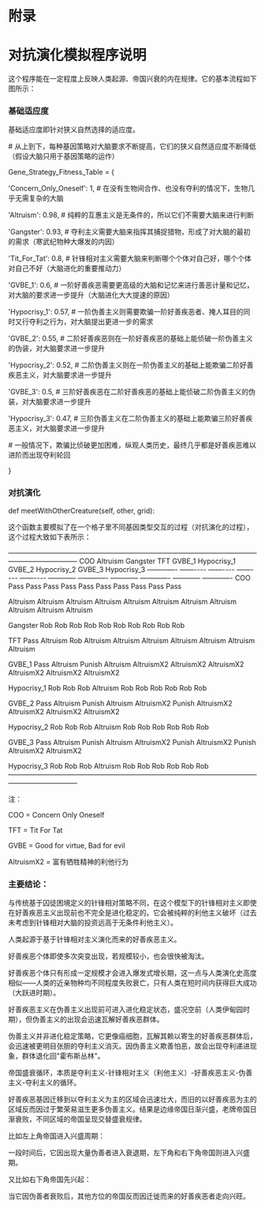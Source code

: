 

# 附录

# 对抗演化模拟程序说明

这个程序能在一定程度上反映人类起源、帝国兴衰的内在规律。它的基本流程如下图所示：<!--修改原因：删除"了"使表述更简洁；修正"它的的"重复为"它的"。-->

### 基础适应度

基础适应度即针对狭义自然选择的适应度。<!--修改原因："亦即"改为"即"更简洁。-->

\#
从上到下，每种基因策略对大脑要求不断提高，它们的狭义自然适应度不断降低（假设大脑只用于基因策略的运作）

Gene_Strategy_Fitness_Table = {

\'Concern_Only_Oneself\': 1, \#
在没有生物间合作、也没有夺利的情况下，生物几乎无需复杂的大脑

\'Altruism\': 0.98, \#
纯粹的互惠主义是无条件的，所以它们不需要大脑来进行判断

\'Gangster\': 0.93, \#
夺利主义需要大脑来指挥其捕捉猎物，形成了对大脑的最初的需求（寒武纪物种大爆发的内因）

\'Tit_For_Tat\': 0.8, \#
针锋相对主义需要大脑来判断哪个个体对自己好，哪个个体对自己不好（大脑进化的重要推动力）

\'GVBE_1\': 0.6, \#
一阶好善疾恶需要更高级的大脑和记忆来进行善恶计量和记忆，对大脑的要求进一步提升（大脑进化大大提速的原因）

\'Hypocrisy_1\': 0.57, \#
一阶伪善主义则需要欺骗一阶好善疾恶者、掩人耳目的同时又行夺利之行为，对大脑提出更进一步的需求

\'GVBE_2\': 0.55, \#
二阶好善疾恶则在一阶好善疾恶的基础上能侦破一阶伪善主义的伪装，对大脑要求进一步提升

\'Hypocrisy_2\': 0.52, \#
二阶伪善主义则在一阶伪善主义的基础上能欺骗二阶好善疾恶主义，对大脑要求进一步提升

\'GVBE_3\': 0.5, \#
三阶好善疾恶在二阶好善疾恶的基础上能侦破二阶伪善主义的伪装，对大脑要求进一步提升

\'Hypocrisy_3\': 0.47, \#
三阶伪善主义在二阶伪善主义的基础上能欺骗三阶好善疾恶主义，对大脑要求进一步提升

\#
一般情况下，欺骗比侦破更加困难，纵观人类历史，最终几乎都是好善疾恶难以进阶而出现夺利轮回

}

### 对抗演化

def meetWithOtherCreature(self, other, grid):

这个函数主要模拟了在一个格子里不同基因类型交互的过程（对抗演化的过程），这个过程大致如下表所示：<!--修改原因：删除冗余的"了"，将"在一个格子里面"改为"在一个格子里"更口语化。-->

  ——————————————————————————————————————————————
                COO        Altruism   Gangster   TFT        GVBE_1       Hypocrisy_1   GVBE_2       Hypocrisy_2   GVBE_3       Hypocrisy_3
  ————- ——---- ——---- ——---- ——---- ———— ————- ———— ————- ———— ————-
  COO           Pass       Pass       Pass       Pass       Pass         Pass          Pass         Pass          Pass         Pass

  Altruism      Altruism   Altruism   Altruism   Altruism   Altruism     Altruism      Altruism     Altruism      Altruism     Altruism

  Gangster      Rob        Rob        Rob        Rob        Rob          Rob           Rob          Rob           Rob          Rob

  TFT           Pass       Altruism   Rob        Altruism   Altruism     Altruism      Altruism     Altruism      Altruism     Altruism

  GVBE_1        Pass       Altruism   Punish     Altruism   AltruismX2   AltruismX2    AltruismX2   AltruismX2    AltruismX2   AltruismX2

  Hypocrisy_1   Rob        Rob        Rob        Altruism   Rob          Rob           Rob          Rob           Rob          Rob

  GVBE_2        Pass       Altruism   Punish     Altruism   AltruismX2   Punish        AltruismX2   AltruismX2    AltruismX2   AltruismX2

  Hypocrisy_2   Rob        Rob        Rob        Altruism   Rob          Rob           Rob          Rob           Rob          Rob

  GVBE_3        Pass       Altruism   Punish     Altruism   AltruismX2   Punish        AltruismX2   Punish        AltruismX2   AltruismX2

  Hypocrisy_3   Rob        Rob        Rob        Altruism   Rob          Rob           Rob          Rob           Rob          Rob
  ——————————————————————————————————————————————

注：

COO = Concern Only Oneself

TFT = Tit For Tat

GVBE = Good for virtue, Bad for evil

AltruismX2 = 富有牺牲精神的利他行为

### 主要结论：

与传统基于囚徒困境定义的针锋相对策略不同，在这个模型下的针锋相对主义即使在好善疾恶主义出现前也不完全是进化稳定的。它会被纯粹的利他主义破坏（过去未考虑到针锋相对大脑的投资远高于无条件利他主义）。<!--修改原因："跟...不一样"改为"与...不同"更书面化；删除冗余的"在没有出现"改为"在...出现前"；"受...所破坏"改为"被...破坏"更简洁；补充"远高于"增强逻辑对比。-->

<p align="center"></p>

人类起源于基于针锋相对主义演化而来的好善疾恶主义。<!--修改原因："基础上演化而来"调整为"基于...演化而来"更流畅。-->

<p align="center"></p>

好善疾恶个体即使多次突变出现，若规模较小，也会很快被淘汰。<!--修改原因："突变出来"改为"突变出现"更专业；"在规模小的情况下"简化为"若规模较小"更简洁。-->

<p align="center"></p>

好善疾恶个体只有形成一定规模才会进入爆发式增长期，这一点与人类演化史高度相似——人类的近亲物种均不同程度失败衰亡，只有人类在短时间内获得巨大成功（大跃进时期）。<!--修改原因："跟...非常相似"改为"与...高度相似"更书面化；"都不同程度失败衰亡了"调整为"均不同程度失败衰亡"更简洁。-->

<p align="center"></p>

好善疾恶主义在伪善主义出现前可进入进化稳定状态，盛况空前（人类伊甸园时期），但伪善主义的出现会迅速瓦解好善疾恶群体。<!--修改原因：删除冗余的"没有出现"，调整为"在...出现前"；"地瓦解"改为"瓦解"更简洁。-->

<p align="center"></p>

<p align="center"></p>

伪善主义并非进化稳定策略，它更像癌细胞，瓦解其赖以寄生的好善疾恶群体后，会迅速被更明目张胆的夺利主义消灭。因伪善主义欺善怕恶，故会出现夺利递进现象，群体退化回"霍布斯丛林"。<!--修改原因："不是"改为"并非"更书面化；删除冗余的"它"；"瓦解它赖以寄生的"调整为"瓦解其赖以寄生的"更简洁；补充"因"明确因果关系。-->

<p align="center"></p>

帝国盛衰循环，本质是夺利主义-针锋相对主义（利他主义）-好善疾恶主义-伪善主义-夺利主义的循环。<!--修改原因："其实就是"改为"本质是"更简洁明确。-->

<p align="center"></p>

好善疾恶基因迁移到以夺利主义为主的区域会迅速壮大，而旧的以好善疾恶为主的区域反而因过于繁荣易滋生更多伪善主义。结果是边缘帝国日渐兴盛，老牌帝国日渐衰败，不同区域的帝国呈现交替盛衰规律。<!--修改原因："迁移到夺利主义为主的国境"调整为"迁移到以夺利主义为主的区域"更准确；"出现更多的伪善主义"改为"滋生更多伪善主义"更生动；补充"呈现"增强表述完整性。-->

比如左上角帝国进入兴盛周期：

> <p align="center"></p>

一段时间后，它因出现大量伪善者进入衰退期，左下角和右下角帝国则进入兴盛期。<!--修改原因："由于出现了很多"简化为"因出现大量"更简洁；"却进入了"改为"则进入"更连贯。-->

> <p align="center"></p>

又比如右下角帝国先兴起：

<p align="center"></p>

当它因伪善者衰败后，其他方位的帝国反而因迁徙而来的好善疾恶者走向兴旺。<!--修改原因："由于伪善者而衰败"简化为"因伪善者衰败"；"迁徙过去的"改为"迁徙而来的"更符合受体视角；"兴旺起来"改为"走向兴旺"更简洁。-->

<p align="center"></p>